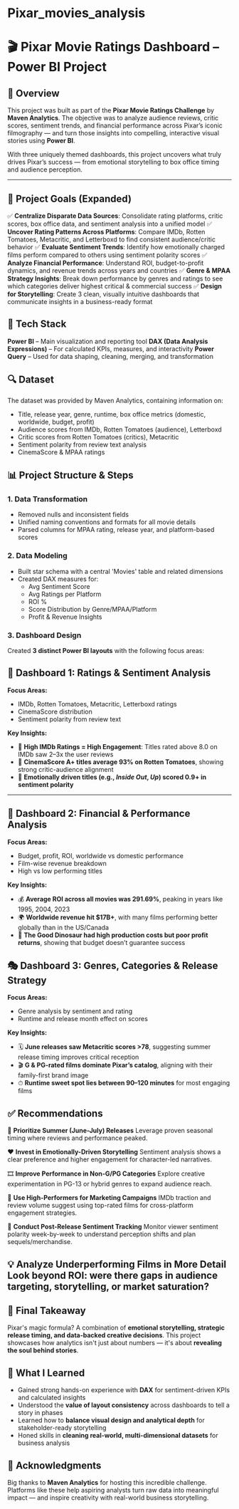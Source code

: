 # Pixar_movies_analysis

# 🎬 Pixar Movie Ratings Dashboard – Power BI Project

## 📌 Overview  
This project was built as part of the **Pixar Movie Ratings Challenge** by **Maven Analytics**. The objective was to analyze audience reviews, critic scores, sentiment trends, and financial performance across Pixar’s iconic filmography — and turn those insights into compelling, interactive visual stories using **Power BI**.

With three uniquely themed dashboards, this project uncovers what truly drives Pixar’s success — from emotional storytelling to box office timing and audience perception.

---

## 🎯 Project Goals (Expanded)

✅ **Centralize Disparate Data Sources**: Consolidate rating platforms, critic scores, box office data, and sentiment analysis into a unified model
✅ **Uncover Rating Patterns Across Platforms**: Compare IMDb, Rotten Tomatoes, Metacritic, and Letterboxd to find consistent audience/critic behavior
✅ **Evaluate Sentiment Trends**: Identify how emotionally charged films perform compared to others using sentiment polarity scores
✅ **Analyze Financial Performance**: Understand ROI, budget-to-profit dynamics, and revenue trends across years and countries
✅ **Genre & MPAA Strategy Insights**: Break down performance by genres and ratings to see which categories deliver highest critical & commercial success
✅ **Design for Storytelling**: Create 3 clean, visually intuitive dashboards that communicate insights in a business-ready format

## 🧰 Tech Stack
**Power BI** – Main visualization and reporting tool
**DAX (Data Analysis Expressions)** – For calculated KPIs, measures, and interactivity
**Power Query** – Used for data shaping, cleaning, merging, and transformation

## 🔍 Dataset  
The dataset was provided by Maven Analytics, containing information on:  
- Title, release year, genre, runtime, box office metrics (domestic, worldwide, budget, profit)  
- Audience scores from IMDb, Rotten Tomatoes (audience), Letterboxd  
- Critic scores from Rotten Tomatoes (critics), Metacritic  
- Sentiment polarity from review text analysis  
- CinemaScore & MPAA ratings  

## 📊 Project Structure & Steps

### 1. **Data Transformation**
- Removed nulls and inconsistent fields  
- Unified naming conventions and formats for all movie details  
- Parsed columns for MPAA rating, release year, and platform-based scores  

### 2. **Data Modeling**
- Built star schema with a central 'Movies' table and related dimensions  
- Created DAX measures for:
  - Avg Sentiment Score
  - Avg Ratings per Platform
  - ROI %
  - Score Distribution by Genre/MPAA/Platform
  - Profit & Revenue Insights


### 3. **Dashboard Design**
Created **3 distinct Power BI layouts** with the following focus areas:


## 🧠 Dashboard 1: **Ratings & Sentiment Analysis**

**Focus Areas:**
- IMDb, Rotten Tomatoes, Metacritic, Letterboxd ratings  
- CinemaScore distribution  
- Sentiment polarity from review text

**Key Insights:**
- 🎯 **High IMDb Ratings = High Engagement**: Titles rated above 8.0 on IMDb saw 2–3x the user reviews  
- 🍿 **CinemaScore A+ titles average 93% on Rotten Tomatoes**, showing strong critic-audience alignment  
- 🧠 **Emotionally driven titles (e.g., *Inside Out*, *Up*) scored 0.9+ in sentiment polarity**

---

## 🎥 Dashboard 2: **Financial & Performance Analysis**

**Focus Areas:**
- Budget, profit, ROI, worldwide vs domestic performance  
- Film-wise revenue breakdown  
- High vs low performing titles  

**Key Insights:**
- 💰 **Average ROI across all movies was 291.69%**, peaking in years like 1995, 2004, 2023  
- 🌍 **Worldwide revenue hit $17B+**, with many films performing better globally than in the US/Canada  
- 💸 **The Good Dinosaur had high production costs but poor profit returns**, showing that budget doesn’t guarantee success


## 🎭 Dashboard 3: **Genres, Categories & Release Strategy**

**Focus Areas:**
- Genre analysis by sentiment and rating  
- Runtime and release month effect on scores

**Key Insights:**
- 🗓 **June releases saw Metacritic scores >78**, suggesting summer release timing improves critical reception  
- 🎬 **G & PG-rated films dominate Pixar’s catalog**, aligning with their family-first brand image  
- ⏱ **Runtime sweet spot lies between 90–120 minutes** for most engaging films


## ✅ Recommendations

🎯 **Prioritize Summer (June-July) Releases**
Leverage proven seasonal timing where reviews and performance peaked.

❤️ **Invest in Emotionally-Driven Storytelling**
Sentiment analysis shows a clear preference and higher engagement for character-led narratives.

🎞 **Improve Performance in Non-G/PG Categories**
Explore creative experimentation in PG-13 or hybrid genres to expand audience reach.

📣 **Use High-Performers for Marketing Campaigns**
IMDb traction and review volume suggest using top-rated films for cross-platform engagement strategies.

🧪 **Conduct Post-Release Sentiment Tracking**
Monitor viewer sentiment polarity week-by-week to understand perception shifts and plan sequels/merchandise.

💡 Analyze Underperforming Films in More Detail
Look beyond ROI: were there gaps in audience targeting, storytelling, or market saturation?
---

## 🎯 Final Takeaway  
Pixar's magic formula? A combination of **emotional storytelling, strategic release timing, and data-backed creative decisions**. This project showcases how analytics isn't just about numbers — it's about **revealing the soul behind stories**.

## 🧠 What I Learned  
- Gained strong hands-on experience with **DAX** for sentiment-driven KPIs and calculated insights  
- Understood the **value of layout consistency** across dashboards to tell a story in phases  
- Learned how to **balance visual design and analytical depth** for stakeholder-ready storytelling  
- Honed skills in **cleaning real-world, multi-dimensional datasets** for business analysis


## 🙌 Acknowledgments  
Big thanks to **Maven Analytics** for hosting this incredible challenge. Platforms like these help aspiring analysts turn raw data into meaningful impact — and inspire creativity with real-world business storytelling.
